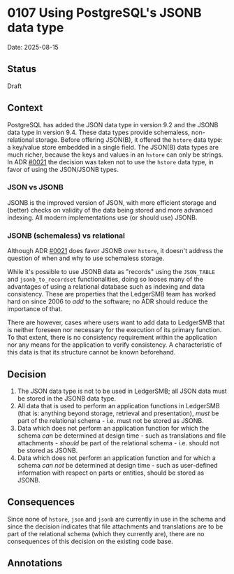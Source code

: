 # 0107 Using PostgreSQL's JSONB data type

Date: 2025-08-15

## Status

Draft

## Context

PostgreSQL has added the JSON data type in version 9.2 and the JSONB data type
in version 9.4. These data types provide schemaless, non-relational storage.
Before offering JSON(B), it offered the `hstore` data type: a key/value store
embedded in a single field. The JSON(B) data types are much richer, because the
keys and values in an `hstore` can only be strings. In ADR
[#0021](./0021-restricted-list-of-postgresql-extensions.md) the decision was
taken not to use the `hstore` data type, in favor of using the JSON/JSONB types.

### JSON vs JSONB

JSONB is the improved version of JSON, with more efficient storage and (better)
checks on validity of the data being stored and more advanced indexing. All
modern implementations use (or should use) JSONB.

### JSONB (schemaless) vs relational

Although ADR [#0021](./0021-restricted-list-of-postgresql-extensions.md) does
favor JSONB over `hstore`, it doesn't address the question of when and why to
use schemaless storage.

While it's possible to use JSONB data as "records" using the `JSON_TABLE` and
`jsonb_to_recordset` functionalities, doing so looses many of the advantages
of using a relational database such as indexing and data consistency. These
are properties that the LedgerSMB team has worked hard on since 2006 to *add*
to the software; no ADR should reduce the importance of that.

There are however, cases where users want to add data to LedgerSMB that is
neither foreseen nor necessary for the execution of its primary function. To
that extent, there is no consistency requirement within the application nor
any means for the application to verify consistency. A characteristic of this
data is that its structure cannot be known beforehand.

## Decision

1. The JSON data type is not to be used in LedgerSMB; all JSON data must
   be stored in the JSONB data type.
2. All data that is used to perform an application functions in LedgerSMB
   (that is: anything beyond storage, retrieval and presentation), *must*
   be part of the relational schema - i.e. must not be stored as JSONB.
3. Data which does not perform an application function for which the schema
   *can* be determined at design time - such as translations and file
   attachments - *should* be part of the relational schema - i.e. should not
   be stored as JSONB.
4. Data which does not perform an application function and for which a schema
   *can not* be determined at design time - such as user-defined information
   with respect on parts or entities, should be stored as JSONB.

## Consequences

Since none of `hstore`, `json` and `jsonb` are currently in use in the schema
and since the decision indicates that file attachments and translations are to
be part of the relational schema (which they currently are), there are no
consequences of this decision on the existing code base.

## Annotations

